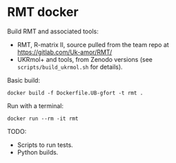 # RMT docker

Build RMT and associated tools:

- RMT, R-matrix II, source pulled from the team repo at https://gitlab.com/Uk-amor/RMT/
- UKRmol+ and tools, from Zenodo versions (see `scripts/build_ukrmol.sh` for details).


Basic build:

  `docker build -f Dockerfile.UB-gfort -t rmt .`


Run with a terminal:

  `docker run --rm -it rmt`



TODO:

- Scripts to run tests.
- Python builds.
